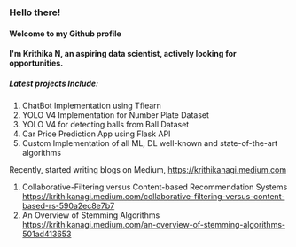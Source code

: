 ### Hello there!
#### Welcome to my Github profile

#### I'm Krithika N, an aspiring data scientist, actively looking for opportunities. 

##### Latest projects Include:
1. ChatBot Implementation using Tflearn
2. YOLO V4 Implementation for Number Plate Dataset
3. YOLO V4 for detecting balls from Ball Dataset 
4. Car Price Prediction App using Flask API
5. Custom Implementation of all ML, DL well-known and state-of-the-art algorithms

Recently, started writing blogs on Medium, https://krithikanagi.medium.com <br />
1. Collaborative-Filtering versus Content-based Recommendation Systems
https://krithikanagi.medium.com/collaborative-filtering-versus-content-based-rs-590a2ec8e7b7
2. An Overview of Stemming Algorithms
https://krithikanagi.medium.com/an-overview-of-stemming-algorithms-501ad413653

<!--
**nagik17/nagik17** is a ✨ _special_ ✨ repository because its `README.md` (this file) appears on your GitHub profile.

